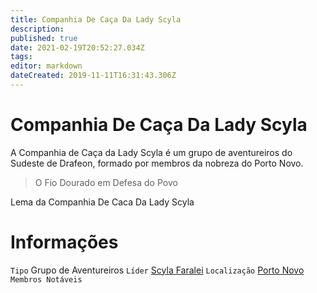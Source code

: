 ```yaml
---
title: Companhia De Caça Da Lady Scyla
description: 
published: true
date: 2021-02-19T20:52:27.034Z
tags: 
editor: markdown
dateCreated: 2019-11-11T16:31:43.306Z
---
```


<!-- SUBTITLE: Visão geral sobre Companhia De Caça Da Lady Scyla -->

# Companhia De Caça Da Lady Scyla
A Companhia de Caça da Lady Scyla é um grupo de aventureiros do Sudeste de Drafeon, formado por membros da nobreza do Porto Novo.

> O Fio Dourado em Defesa do Povo

Lema da Companhia De Caca Da Lady Scyla

# Informações
`Tipo` Grupo de Aventureiros
`Líder` [Scyla Faralei](/individuos/scyla-faralei)
`Localização` [Porto Novo](/lugares/plano-material/drafeon/sudeste-de-drafeon/porto-novo)
`Membros Notáveis`


